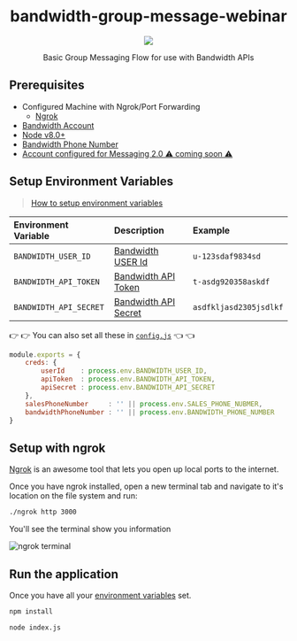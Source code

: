 <div align="center">

# bandwidth-group-message-webinar

<img src="https://s3.amazonaws.com/bwdemos/BW_Messaging.png"/>

Basic Group Messaging Flow for use with Bandwidth APIs

</div>

## Prerequisites
- Configured Machine with Ngrok/Port Forwarding
  - [Ngrok](https://ngrok.com/)
- [Bandwidth Account](https://catapult.inetwork.com/pages/signup.jsf/?utm_medium=social&utm_source=github&utm_campaign=dtolb&utm_content=_)
- [Node v8.0+](https://nodejs.org/en/)
- [Bandwidth Phone Number](http://dev.bandwidth.com/howto/buytn.html)
- [Account configured for Messaging 2.0 ⚠ coming soon ⚠](http://dev.bandwidth.com/ap-docs/messaging-2/getStarted.html)

## Setup Environment Variables

> [How to setup environment variables](https://www.schrodinger.com/kb/1842)

| Environment Variable     | Description                                                                                                               | Example                |
|:-------------------------|:--------------------------------------------------------------------------------------------------------------------------|:-----------------------|
| `BANDWIDTH_USER_ID`      | [Bandwidth USER Id](http://dev.bandwidth.com/security.html)                                                               | `u-123sdaf9834sd`      |
| `BANDWIDTH_API_TOKEN`    | [Bandwidth API Token](http://dev.bandwidth.com/security.html)                                                             | `t-asdg920358askdf`    |
| `BANDWIDTH_API_SECRET`   | [Bandwidth API Secret](http://dev.bandwidth.com/security.html)                                                            | `asdfkljasd2305jsdlkf` |


👉 👉 You can also set all these in [`config.js`](https://github.com/dtolb/bandwidth-click-to-call/blob/master/config.js) 👈 👈

```js
module.exports = {
    creds: {
        userId    : process.env.BANDWIDTH_USER_ID,
        apiToken  : process.env.BANDWIDTH_API_TOKEN,
        apiSecret : process.env.BANDWIDTH_API_SECRET
    },
    salesPhoneNumber     : '' || process.env.SALES_PHONE_NUBMER,
    bandwidthPhoneNumber : '' || process.env.BANDWIDTH_PHONE_NUMBER
}
```


## Setup with ngrok

[Ngrok](https://ngrok.com) is an awesome tool that lets you open up local ports to the internet.

Once you have ngrok installed, open a new terminal tab and navigate to it's location on the file system and run:

```bash
./ngrok http 3000
```

You'll see the terminal show you information

![ngrok terminal](https://s3.amazonaws.com/bw-demo/ngrok_terminal.png)

## Run the application

Once you have all your [environment variables](#setup-environment-variables) set.

```bash
npm install
```

```bash
node index.js
```
